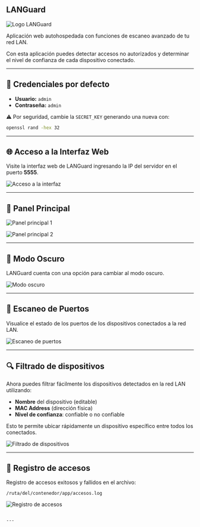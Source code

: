 ## LANGuard

![Logo LANGuard](https://github.com/user-attachments/assets/ccfb8364-edbd-457c-891c-6c8926a436a5)

Aplicación web autohospedada con funciones de escaneo avanzado de tu red LAN.

Con esta aplicación puedes detectar accesos no autorizados y determinar el nivel de confianza de cada dispositivo conectado.

---

## 🔐 Credenciales por defecto

- **Usuario:** `admin`
- **Contraseña:** `admin`

⚠️ Por seguridad, cambie la `SECRET_KEY` generando una nueva con:

```bash
openssl rand -hex 32
```

---

## 🌐 Acceso a la Interfaz Web

Visite la interfaz web de LANGuard ingresando la IP del servidor en el puerto **5555**.

![Acceso a la interfaz](https://github.com/user-attachments/assets/17d4ce4f-d07a-41b0-8b0f-9adf2c59d386)

---

## 🧭 Panel Principal

![Panel principal 1](https://github.com/user-attachments/assets/37011d9e-0694-4be7-8976-4a4b4afaa9ec)

![Panel principal 2](https://github.com/user-attachments/assets/90e6752a-b06b-446e-b309-7aaf19d641c7)

---

## 🌙 Modo Oscuro

LANGuard cuenta con una opción para cambiar al modo oscuro.

![Modo oscuro](https://github.com/user-attachments/assets/79418dbc-6399-454c-97d9-6dba70174948)

---

## 🧪 Escaneo de Puertos

Visualice el estado de los puertos de los dispositivos conectados a la red LAN.

![Escaneo de puertos](https://github.com/user-attachments/assets/e2ee4164-951c-49a9-bf7a-04fc5d86f7b0)

---

## 🔍 Filtrado de dispositivos

Ahora puedes filtrar fácilmente los dispositivos detectados en la red LAN utilizando:

- **Nombre** del dispositivo (editable)
- **MAC Address** (dirección física)
- **Nivel de confianza**: confiable o no confiable

Esto te permite ubicar rápidamente un dispositivo específico entre todos los conectados.

![Filtrado de dispositivos](https://github.com/user-attachments/assets/e2ee4164-951c-49a9-bf7a-04fc5d86f7b0)

---

## 📝 Registro de accesos

Registro de accesos exitosos y fallidos en el archivo:

```
/ruta/del/contenedor/app/accesos.log
```

![Registro de accesos](https://github.com/user-attachments/assets/d523fd1b-608f-450e-811e-865baf139c01)
```

---

